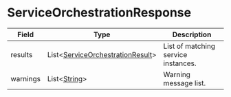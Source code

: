 # ServiceOrchestrationResponse

Field | Type | Description
--- | --- | ---
results | List<[ServiceOrchestrationResult](../data-models/service-orchestration-result.md)> | List of matching service instances.
warnings | List<[String](../primitives.md#string)> | Warning message list.